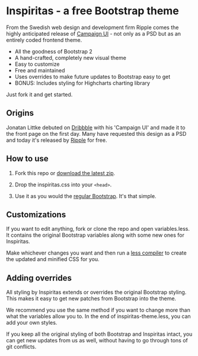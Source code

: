 # Inspiritas - a free Bootstrap theme 

From the Swedish web design and development firm Ripple comes the
highly anticipated release of <a href="#">Campaign UI</a> - not only as a
PSD but as an entirely coded frontend theme. 

- All the goodness of Bootstrap 2
- A hand-crafted, completely new visual theme
- Easy to customize
- Free and maintained
- Uses overrides to make future updates to Bootstrap easy to get
- BONUS: Includes styling for Highcharts charting library

Just fork it and get started.

## Origins

Jonatan Littke debuted on <a href="#">Dribbble</a> with his 'Campaign UI'
and made it to the front page on the first day. Many have requested this
design as a PSD and today it's released by <a href="http://www.ripplehq.com">Ripple</a>
for free. 

## How to use

1. Fork this repo or <a href="#">download the latest zip</a>.

2. Drop the inspiritas.css into your `<head>`.

3. Use it as you would the <a href="http://twitter.github.com/bootstrap/">regular Bootstrap</a>. It's that simple.

## Customizations

If you want to edit anything, fork or clone the repo and open variables.less.
It contains the original Bootstrap variables along with some new ones for Inspiritas.

Make whichever changes you want and then run a <a href="#">less compiler</a> to create
the updated and minified CSS for you.

## Adding overrides

All styling by Inspiritas extends or overrides the original Bootstrap styling. This makes
it easy to get new patches from Bootstrap into the theme.

We recommend you use the same method if you want to change more than what the variables 
allow you to. In the end of inspiritas-theme.less, you can add your own styles. 

If you keep all the original styling of both Bootstrap and Inspiritas intact, you can
get new updates from us as well, without having to go through tons of git conflicts.
